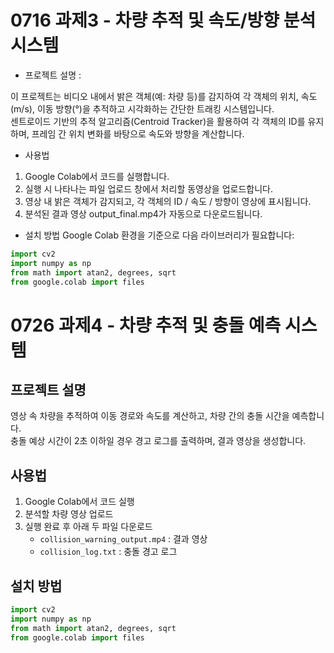 # 0716 과제3 - 차량 추적 및 속도/방향 분석 시스템

- 프로젝트 설명 :

이 프로젝트는 비디오 내에서 밝은 객체(예: 차량 등)를 감지하여 각 객체의 위치, 속도(m/s), 이동 방향(°)을 추적하고 시각화하는 간단한 트래킹 시스템입니다.  
센트로이드 기반의 추적 알고리즘(Centroid Tracker)을 활용하여 각 객체의 ID를 유지하며, 프레임 간 위치 변화를 바탕으로 속도와 방향을 계산합니다.

- 사용법
1. Google Colab에서 코드를 실행합니다.
2. 실행 시 나타나는 파일 업로드 창에서 처리할 동영상을 업로드합니다.
3. 영상 내 밝은 객체가 감지되고, 각 객체의 ID / 속도 / 방향이 영상에 표시됩니다.
4. 분석된 결과 영상 output_final.mp4가 자동으로 다운로드됩니다.


- 설치 방법
Google Colab 환경을 기준으로 다음 라이브러리가 필요합니다:

```python
import cv2
import numpy as np
from math import atan2, degrees, sqrt
from google.colab import files
```

# 0726 과제4 - 차량 추적 및 충돌 예측 시스템


##  프로젝트 설명
영상 속 차량을 추적하여 이동 경로와 속도를 계산하고, 차량 간의 충돌 시간을 예측합니다.  
충돌 예상 시간이 2초 이하일 경우 경고 로그를 출력하며, 결과 영상을 생성합니다.

##  사용법
1. Google Colab에서 코드 실행  
2. 분석할 차량 영상 업로드  
3. 실행 완료 후 아래 두 파일 다운로드  
   - `collision_warning_output.mp4` : 결과 영상  
   - `collision_log.txt` : 충돌 경고 로그

##  설치 방법

```python
import cv2
import numpy as np
from math import atan2, degrees, sqrt
from google.colab import files
